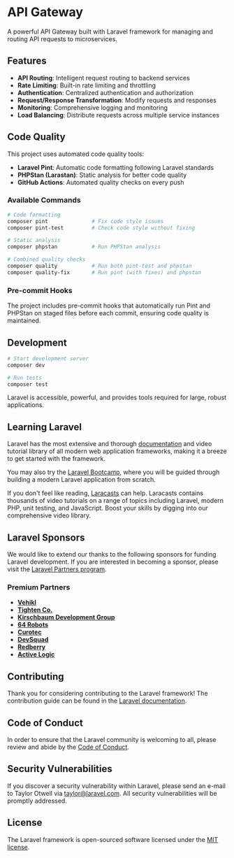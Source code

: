 # API Gateway

A powerful API Gateway built with Laravel framework for managing and routing API requests to microservices.

## Features

- **API Routing**: Intelligent request routing to backend services
- **Rate Limiting**: Built-in rate limiting and throttling
- **Authentication**: Centralized authentication and authorization
- **Request/Response Transformation**: Modify requests and responses
- **Monitoring**: Comprehensive logging and monitoring
- **Load Balancing**: Distribute requests across multiple service instances

## Code Quality

This project uses automated code quality tools:

- **Laravel Pint**: Automatic code formatting following Laravel standards
- **PHPStan (Larastan)**: Static analysis for better code quality
- **GitHub Actions**: Automated quality checks on every push

### Available Commands

```bash
# Code formatting
composer pint              # Fix code style issues
composer pint-test         # Check code style without fixing

# Static analysis
composer phpstan           # Run PHPStan analysis

# Combined quality checks
composer quality           # Run both pint-test and phpstan
composer quality-fix       # Run pint (with fixes) and phpstan
```

### Pre-commit Hooks

The project includes pre-commit hooks that automatically run Pint and PHPStan on staged files before each commit, ensuring code quality is maintained.

## Development

```bash
# Start development server
composer dev

# Run tests
composer test
```

Laravel is accessible, powerful, and provides tools required for large, robust applications.

## Learning Laravel

Laravel has the most extensive and thorough [documentation](https://laravel.com/docs) and video tutorial library of all modern web application frameworks, making it a breeze to get started with the framework.

You may also try the [Laravel Bootcamp](https://bootcamp.laravel.com), where you will be guided through building a modern Laravel application from scratch.

If you don't feel like reading, [Laracasts](https://laracasts.com) can help. Laracasts contains thousands of video tutorials on a range of topics including Laravel, modern PHP, unit testing, and JavaScript. Boost your skills by digging into our comprehensive video library.

## Laravel Sponsors

We would like to extend our thanks to the following sponsors for funding Laravel development. If you are interested in becoming a sponsor, please visit the [Laravel Partners program](https://partners.laravel.com).

### Premium Partners

- **[Vehikl](https://vehikl.com)**
- **[Tighten Co.](https://tighten.co)**
- **[Kirschbaum Development Group](https://kirschbaumdevelopment.com)**
- **[64 Robots](https://64robots.com)**
- **[Curotec](https://www.curotec.com/services/technologies/laravel)**
- **[DevSquad](https://devsquad.com/hire-laravel-developers)**
- **[Redberry](https://redberry.international/laravel-development)**
- **[Active Logic](https://activelogic.com)**

## Contributing

Thank you for considering contributing to the Laravel framework! The contribution guide can be found in the [Laravel documentation](https://laravel.com/docs/contributions).

## Code of Conduct

In order to ensure that the Laravel community is welcoming to all, please review and abide by the [Code of Conduct](https://laravel.com/docs/contributions#code-of-conduct).

## Security Vulnerabilities

If you discover a security vulnerability within Laravel, please send an e-mail to Taylor Otwell via [taylor@laravel.com](mailto:taylor@laravel.com). All security vulnerabilities will be promptly addressed.

## License

The Laravel framework is open-sourced software licensed under the [MIT license](https://opensource.org/licenses/MIT).
